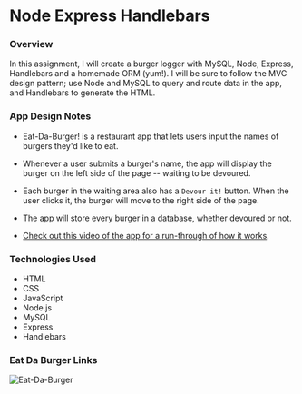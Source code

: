 # Node Express Handlebars

### Overview

In this assignment, I will create a burger logger with MySQL, Node, Express, Handlebars and a homemade ORM (yum!). I will be sure to follow the MVC design pattern; use Node and MySQL to query and route data in the app, and Handlebars to generate the HTML.


### App Design Notes

* Eat-Da-Burger! is a restaurant app that lets users input the names of burgers they'd like to eat.

* Whenever a user submits a burger's name, the app will display the burger on the left side of the page -- waiting to be devoured.

* Each burger in the waiting area also has a `Devour it!` button. When the user clicks it, the burger will move to the right side of the page.

* The app will store every burger in a database, whether devoured or not.

* [Check out this video of the app for a run-through of how it works](https://youtu.be/msvdn95x9OM).


### Technologies Used

* HTML
* CSS
* JavaScript
* Node.js
* MySQL
* Express
* Handlebars

### Eat Da Burger Links

![Eat-Da-Burger](public/assets/img/user-thumb.jpg)